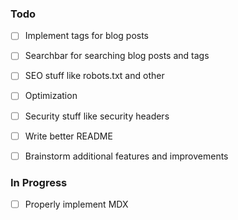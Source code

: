 ### Todo

- [ ] Implement tags for blog posts 
- [ ] Searchbar for searching blog posts and tags
- [ ] SEO stuff like robots.txt and other
- [ ] Optimization
- [ ] Security stuff like security headers
- [ ] Write better README
- [ ] Brainstorm additional features and improvements
      


### In Progress

- [ ] Properly implement MDX


